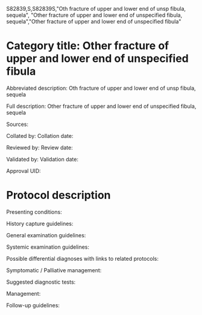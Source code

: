 S82839,S,S82839S,"Oth fracture of upper and lower end of unsp fibula, sequela", "Other fracture of upper and lower end of unspecified fibula, sequela","Other fracture of upper and lower end of unspecified fibula"
# Category title: Other fracture of upper and lower end of unspecified fibula

Abbreviated description: Oth fracture of upper and lower end of unsp fibula, sequela

Full description: Other fracture of upper and lower end of unspecified fibula, sequela

Sources:

Collated by:
Collation date:

Reviewed by:
Review date:

Validated by:
Validation date:

Approval UID:

# Protocol description

Presenting conditions:

History capture guidelines:

General examination guidelines:

Systemic examination guidelines:

Possible differential diagnoses with links to related protocols:

Symptomatic / Palliative management:

Suggested diagnostic tests:

Management:

Follow-up guidelines:
